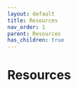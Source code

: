 ```yaml
---
layout: default
title: Resources
nav_order: 1
parent: Resources
has_children: true
---
```


# Resources